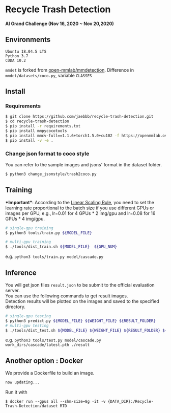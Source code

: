 # Recycle Trash Detection
**AI Grand Challenge (Nov 16, 2020  ~ Nov 20,2020)**  

## Environments
```
Ubuntu 18.04.5 LTS   
Python 3.7  
CUDA 10.2  
```
`mmdet` is forked from [open-mmlab/mmdetection](https://github.com/open-mmlab/mmdetection). Difference in `mmdet/datasets/coco.py`, variable `CLASSES`


## Install  
### Requirements  
```bash
$ git clone https://github.com/jaebbb/recycle-trash-detection.git
$ cd recycle-trash-detection
$ pip install -r requirements.txt
$ pip install mmpycocotools
$ pip install mmcv-full==1.1.6+torch1.5.0+cu102 -f https://openmmlab.oss-accelerate.aliyuncs.com/mmcv/dist/index.html --use-deprecated=legacy-resolver
$ pip install -v -e .
```
### Change json format to coco style
You can refer to the sample images and jsons' format in the dataset folder.  
```bash
$ python3 change_jsonstyle/trash2coco.py
```  

## Training    
**\*Important\***: According to the [Linear Scaling Rule](https://arxiv.org/abs/1706.02677), you need to set the learning rate proportional to the batch size if you use different GPUs or images per GPU, e.g., lr=0.01 for 4 GPUs * 2 img/gpu and lr=0.08 for 16 GPUs * 4 img/gpu.  

```bash
# single-gpu training
$ python3 tools/train.py ${MODEL_FILE}   

# multi-gpu training  
$ ./tools/dist_train.sh ${MODEL_FILE}  ${GPU_NUM}  
```    
e.g. `python3 tools/train.py model/cascade.py`

## Inference  
You will get json files `result.json` to be submit to the official evaluation server.  
You can use the following commands to get result images.  
Detection results will be plotted on the images and saved to the specified directory.  
```bash
# single-gpu testing
$ python3 predict.py ${MODEL_FILE} ${WEIGHT_FILE} ${RESULT_FOLDER}
# multi-gpu testing
$ ./tools/dist_test.sh ${MODEL_FILE} ${WEIGHT_FILE} ${RESULT_FOLDER} ${GPU_NUM}

```
e.g. `python3 tools/test.py model/cascade.py work_dirs/cascade/latest.pth ./result`

## Another option : Docker  
We provide a Dockerfile to build an image.  
```bash
now updating...
```  
Run it with  
```
$ docker run --gpus all --shm-size=8g -it -v {DATA_DIR}:/Recycle-Trash-Detection/dataset RTD
```

